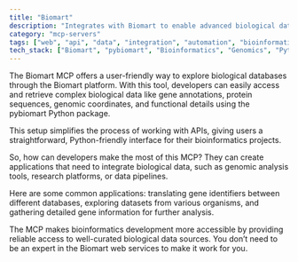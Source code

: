 ```yaml
---
title: "Biomart"
description: "Integrates with Biomart to enable advanced biological data queries, including gene information retrieval and ID translation."
category: "mcp-servers"
tags: ["web", "api", "data", "integration", "automation", "bioinformatics", "genomics", "data pipelines"]
tech_stack: ["Biomart", "pybiomart", "Bioinformatics", "Genomics", "Python", "API"]
---
```


The Biomart MCP offers a user-friendly way to explore biological databases through the Biomart platform. With this tool, developers can easily access and retrieve complex biological data like gene annotations, protein sequences, genomic coordinates, and functional details using the pybiomart Python package.

This setup simplifies the process of working with APIs, giving users a straightforward, Python-friendly interface for their bioinformatics projects.

So, how can developers make the most of this MCP? They can create applications that need to integrate biological data, such as genomic analysis tools, research platforms, or data pipelines.

Here are some common applications: translating gene identifiers between different databases, exploring datasets from various organisms, and gathering detailed gene information for further analysis.

The MCP makes bioinformatics development more accessible by providing reliable access to well-curated biological data sources. You don’t need to be an expert in the Biomart web services to make it work for you.